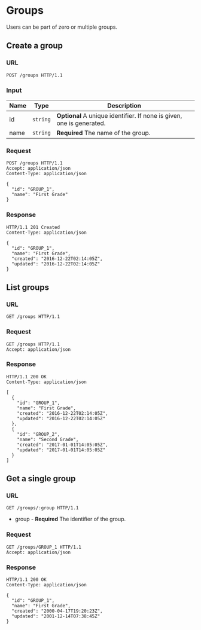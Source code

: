 # Groups

Users can be part of zero or multiple groups.

## Create a group

### URL

```http
POST /groups HTTP/1.1
```

### Input

Name         | Type       | Description
-------------|------------|------------
id           | `string`   | **Optional** A unique identifier. If none is given, one is generated.
name         | `string`   | **Required** The name of the group.

### Request

```http
POST /groups HTTP/1.1
Accept: application/json
Content-Type: application/json

{
  "id": "GROUP_1",
  "name": "First Grade"
}
```

### Response

```http
HTTP/1.1 201 Created
Content-Type: application/json

{
  "id": "GROUP_1",
  "name": "First Grade",
  "created": "2016-12-22T02:14:05Z",
  "updated": "2016-12-22T02:14:05Z"
}
```


## List groups

### URL

```http
GET /groups HTTP/1.1
```

### Request

```http
GET /groups HTTP/1.1
Accept: application/json
```

### Response

```http
HTTP/1.1 200 OK
Content-Type: application/json

[
  {
    "id": "GROUP_1",
    "name": "First Grade",
    "created": "2016-12-22T02:14:05Z",
    "updated": "2016-12-22T02:14:05Z"
  },
  {
    "id": "GROUP_2",
    "name": "Second Grade",
    "created": "2017-01-01T14:05:05Z",
    "updated": "2017-01-01T14:05:05Z"
  }
]
```


## Get a single group

### URL

```http
GET /groups/:group HTTP/1.1
```

* group - **Required** The identifier of the group.

### Request

```http
GET /groups/GROUP_1 HTTP/1.1
Accept: application/json
```

### Response

```http
HTTP/1.1 200 OK
Content-Type: application/json

{
  "id": "GROUP_1",
  "name": "First Grade",
  "created": "2000-04-17T19:20:23Z",
  "updated": "2001-12-14T07:38:45Z"
}
```
